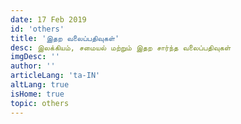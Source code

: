 ```yaml
---
date: 17 Feb 2019
id: 'others'
title: 'இதற வலைப்பதிவுகள்'
desc: இலக்கியம், சமையல் மற்றும் இதற சார்ந்த வலைப்பதிவுகள்
imgDesc: ''
author: ''
articleLang: 'ta-IN'
altLang: true
isHome: true
topic: others
---
```


<altLang />

<articlesSection/>